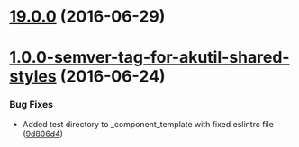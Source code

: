<a name="19.0.0"></a>
# [19.0.0](https://aui-team-bot/https://bitbucket.org/atlassian/atlaskit-spike/compare/1.0.0-semver-tag-for-akutil-shared-styles...v19.0.0) (2016-06-29)



<a name="1.0.0-semver-tag-for-akutil-shared-styles"></a>
# [1.0.0-semver-tag-for-akutil-shared-styles](https://aui-team-bot/https://bitbucket.org/atlassian/atlaskit-spike/compare/9d806d4...1.0.0-semver-tag-for-akutil-shared-styles) (2016-06-24)


### Bug Fixes

* Added test directory to _component_template with fixed eslintrc file ([9d806d4](https://aui-team-bot/https://bitbucket.org/atlassian/atlaskit-spike/commits/9d806d4))



